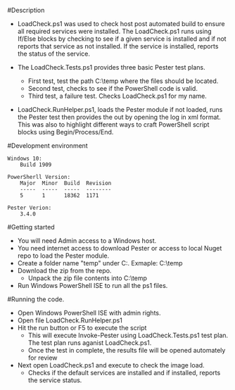 #Description

- LoadCheck.ps1 was used to check host post automated build to ensure all required services were installed. The LoadCheck.ps1 runs using If/Else blocks by checking to see if a given service is installed and if not reports that service as not installed. If the service is installed, reports the status of the service. 

- The LoadCheck.Tests.ps1 provides three basic Pester test plans. 
    - First test, test the path C:\temp where the files should be located. 
    - Second test, checks to see if the PowerShell code is valid. 
    - Third test, a failure test. Checks LoadCheck.ps1 for my name.

- LoadCheck.RunHelper.ps1, loads the Pester module if not loaded, runs the Pester test then provides the out by opening the log in xml format. This was also to highlight different ways to craft PowerShell script blocks using Begin/Process/End. 

#Development environment
    
    Windows 10:
        Build 1909

    PowerSherll Version:
        Major  Minor  Build  Revision
        -----  -----  -----  --------
        5      1      18362  1171
    
    Pester Verion:
        3.4.0

#Getting started

- You will need Admin access to a Windows host.
- You need internet access to download Pester or access to local Nuget repo to load the Pester module.
- Create a folder name "temp" under C:. Exmaple: C:\temp
- Download the zip from the repo.
    - Unpack the zip file contents into C:\temp
- Run Windows PowerShell ISE to run all the ps1 files.  

#Running the code.

- Open Windows PowerShell ISE with admin rights.
- Open file LoadCheck.RunHelper.ps1
- Hit the run button or F5 to execute the script
    - This will execute Invoke-Pester using LoadCheck.Tests.ps1 test plan. The test plan runs aganist LoadCheck.ps1.
    - Once the test in complete, the results file will be opened automately for review 
- Next open LoadCheck.ps1 and execute to check the image load.
    - Checks if the default services are installed and if installed, reports the service status.
